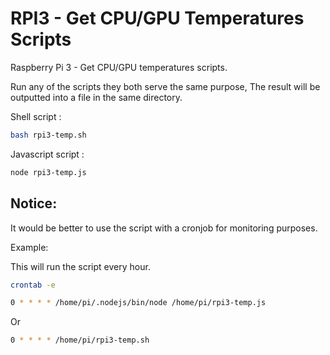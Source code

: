 # RPI3 - Get CPU/GPU Temperatures Scripts
Raspberry Pi 3 - Get CPU/GPU temperatures scripts.

Run any of the scripts they both serve the same purpose, The result will be outputted into a file in the same directory.

Shell script : 

```bash
bash rpi3-temp.sh
```

Javascript script : 

```bash
node rpi3-temp.js
```

## Notice:

It would be better to use the script with a cronjob for monitoring purposes.

Example:

This will run the script every hour.

```bash
crontab -e
```

```bash
0 * * * * /home/pi/.nodejs/bin/node /home/pi/rpi3-temp.js
```

Or

```bash
0 * * * * /home/pi/rpi3-temp.sh
```
